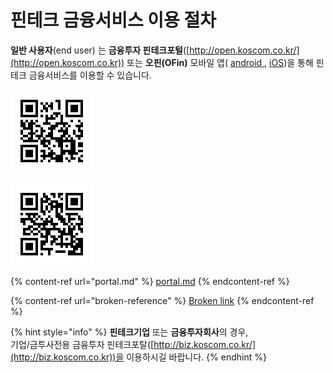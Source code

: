 # 핀테크 금융서비스 이용 절차

**일반 사용자**(end user) 는 **금융투자 핀테크포털**([http://open.koscom.co.kr/](http://open.koscom.co.kr)) 또는 **오핀(OFin)** 모바일 앱( [android ](https://play.google.com/store/apps/details?id=com.oppf.mobile\&hl=ko), [iOS](https://itunes.apple.com/kr/app/%EC%98%A4%ED%95%80/id1255027364))을 통해 핀테크 금융서비스를 이용할 수 있습니다.&#x20;

![Android OFIN - QRCode](<../../.gitbook/assets/image (67).png>)

![iOS OFIN - QRCode](<../../.gitbook/assets/image (37).png>)

{% content-ref url="portal.md" %}
[portal.md](portal.md)
{% endcontent-ref %}

{% content-ref url="broken-reference" %}
[Broken link](broken-reference)
{% endcontent-ref %}



{% hint style="info" %}
**핀테크기업** 또는 **금융투자회사**의 경우,\
기업/금투사전용 금융투자 핀테크포탈([http://biz.koscom.co.kr/](http://biz.koscom.co.kr))을 이용하시길 바랍니다.
{% endhint %}

